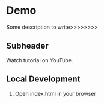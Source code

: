 # Demo

Some description to write>>>>>>>>

## Subheader

Watch tutorial on YouTube.

## Local Development

1. Open index.html in your browser
